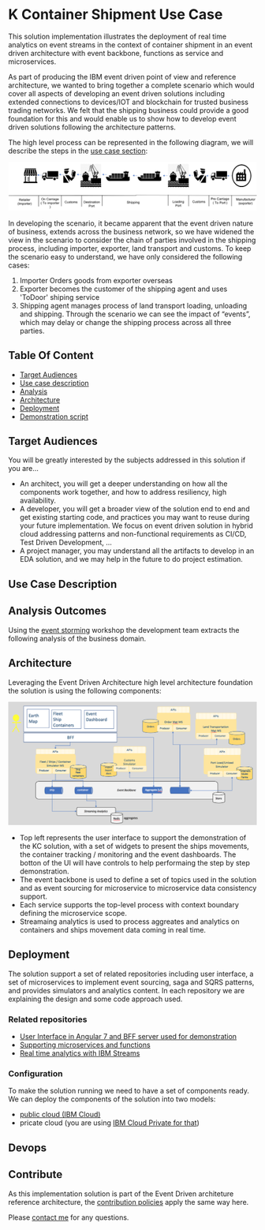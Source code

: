 # K Container Shipment Use Case

This solution implementation illustrates the deployment of real time analytics on event streams in the context of container shipment in an event driven architecture with event backbone, functions as service and microservices.

As part of producing the IBM event driven point of view and reference architecture, we wanted to bring together a complete scenario which would cover all aspects of developing an event driven solutions including extended connections to devices/IOT  and blockchain for trusted business trading networks. We felt that the shipping business could provide a good foundation for this and would enable us to show how to develop event driven solutions following the architecture patterns.

The high level process can be represented in the following diagram, we will describe the steps in the [use case section](#use-case-description):

![](analysis/shipment-bp.png)

In developing the scenario, it became apparent that the event driven nature of business, extends across the business network, so we have widened the view in the scenario to consider the chain of parties involved in the shipping process, including importer, exporter, land transport and customs. To keep the scenario easy to understand, we have only considered the following cases:

1. Importer Orders goods from exporter overseas
2. Exporter becomes the customer of the shipping agent and uses 'ToDoor' shiping service
3. Shipping agent manages process of land transport loading, unloading and shipping. Through the scenario we can see the impact of “events”, which may delay or change the shipping process across all three parties.  

## Table Of Content

* [Target Audiences](#target-audiences)
* [Use case description](#use-case-description)
* [Analysis](#analysis-outcomes)
* [Architecture](#architecture)
* [Deployment](#deployment)
* [Demonstration script](./docs/demo.md)

## Target Audiences

You will be greatly interested by the subjects addressed in this solution if you are...

* An architect, you will get a deeper understanding on how all the components work together, and how to address resiliency, high availability.
* A developer, you will get a broader view of the solution end to end and get existing starting code, and practices you may want to reuse during your future implementation. We focus on event driven solution in hybrid cloud addressing patterns and non-functional requirements as CI/CD, Test Driven Development, ...
* A project manager, you may understand all the artifacts to develop in an EDA solution, and we may help in the future to do project estimation.

## Use Case Description

## Analysis Outcomes

Using the [event storming](https://github.com/ibm-cloud-architecture/refarch-eda/blob/master/docs/methodology/readme.md) workshop the development team extracts the following analysis of the business domain.

## Architecture

Leveraging the Event Driven Architecture high level architecture foundation the solution is using the following components:

![High level component view](docs/kc-hl-comp-view.png)

* Top left represents the user interface to support the demonstration of the KC solution, with a set of widgets to present the ships movements, the container tracking / monitoring and the event dashboards. The botton of the UI will have controls to help performaing the step by step demonstration.
* The event backbone is used to define a set of topics used in the solution and as event sourcing for microservice to microservice data consistency support.
* Each service supports the top-level process with context boundary defining the microservice scope.
* Streamaing analytics is used to process aggreates and analytics on containers and ships movement data coming in real time.

## Deployment

The solution support a set of related repositories including user interface, a set of microservices to implement event sourcing, saga and SQRS patterns, and provides simulators and analytics content.
In each repository we are explaining the design and some code approach used.

### Related repositories

* [User Interface in Angular 7 and BFF server used for demonstration](https://github.com/ibm-cloud-architecture/refarch-kc-ui)
* [Supporting microservices and functions](https://github.com/ibm-cloud-architecture/refarch-kc-ms)
* [Real time analytics with IBM Streams](https://github.com/ibm-cloud-architecture/refarch-kc-streams)

### Configuration

To make the solution running we need to have a set of components ready. We can deploy the components of the solution into two models:

* [public cloud (IBM Cloud)](docs/prepare-ibm-cloud.md)
* pricate cloud (you are using [IBM Cloud Private for that](docs/prepare-icp.md))

## Devops

## Contribute

As this implementation solution is part of the Event Driven architeture reference architecture, the [contribution policies](https://github.com/ibm-cloud-architecture/refarch-eda#contribute) apply the same way here.

Please [contact me](mailto:boyerje@us.ibm.com) for any questions.

